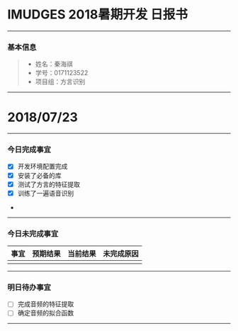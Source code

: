 # IMUDGES 2018暑期开发 日报书
-------


### 基本信息

> * 姓名：秦海祺
> * 学号：0171123522
> * 项目组：方言识别

-------


# 2018/07/23

-------

### 今日完成事宜
- [x]  开发环境配置完成
- [x]  安装了必备的库
- [x]  测试了方言的特征提取
- [x]  训练了一遍语音识别
-
-----
### 今日未完成事宜


| 事宜     |预期结果| 当前结果  | 未完成原因   | 
| --------   | -----:  | -----:  | :----:  |
|    |   |   |   |


------
### 明日待办事宜
- [ ] 完成音频的特征提取
- [ ] 确定音频的拟合函数
-------
